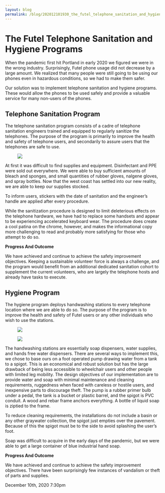 ```yaml
---
layout: blog
permalink: /blog/202012101930_the_futel_telephone_sanitation_and_hygiene_programs
---
```


# The Futel Telephone Sanitation and Hygiene Programs

When the pandemic first hit Portland in early 2020 we figured we were in the wrong industry. Surprisingly, Futel phone usage did not decrease by a large amount. We realized that many people were still going to be using our phones even in hazardous conditions, so we had to make them safer.

Our solution was to implement telephone sanitation and hygiene programs. These would allow the phones to be used safely and provide a valuable service for many non-users of the phones.

<h2>Telephone Sanitation Program</h2>The telephone sanitation program consists of a cadre of telephone sanitation engineers trained and equipped to regularly sanitize the telephones. The purpose of the program is primarily to improve the health and safety of telephone users, and secondarily to assure users that the telephones are safe to use.

<figure class="tmblr-full" data-orig-height="2731" data-orig-width="2048"><img src="https://64.media.tumblr.com/a4f58d06542319c55aa38b5b09a7de69/03ef353b38b9a810-f1/s540x810/7bd4b98d56e7b24fe172503c78d33af67882889e.jpg" data-orig-height="2731" data-orig-width="2048"/></figure>At first it was difficult to find supplies and equipment. Disinfectant and PPE were sold out everywhere. We were able to buy sufficient amounts of bleach and sponges, and small quantities of rubber gloves, nalgene gloves, and spray bottles. Now that the west coast has settled into our new reality, we are able to keep our supplies stocked.

To inform users, stickers with the date of sanitation and the engineer&rsquo;s handle are applied after every procedure.

While the sanitization procedure is designed to limit deleterious effects on the telephone hardware, we have had to replace some handsets and appear to be experiencing accelerated keyboard wear. The procedure does create a cool patina on the chrome, however, and makes the informational copy more challenging to read and probably more satisfying for those who attempt to do so.

<b>Progress And Outcome</b>

We have achieved and continue to achieve the safety improvement objectives. Keeping a sustainable volunteer force is always a challenge, and the program would benefit from an additional dedicated sanitation cohort to supplement the current volunteers, who are largely the telephone hosts and already have tasks to execute.

<h2>Hygiene Program</h2>The hygiene program deploys handwashing stations to every telephone location where we are able to do so. The purpose of the program is to improve the health and safety of Futel users or any other individuals who wish to use the stations.

<figure class="tmblr-full" data-orig-height="1536" data-orig-width="2048"><img src="https://64.media.tumblr.com/c0ce9217a0126e89b65689535b93ff61/03ef353b38b9a810-67/s540x810/5426e8f61bee33ff14c08ef29090f61db02865b9.jpg" data-orig-height="1536" data-orig-width="2048"/></figure><figure class="tmblr-full" data-orig-height="1536" data-orig-width="2048"><img src="https://64.media.tumblr.com/67c325bd1952b82de8959a020032ed4e/03ef353b38b9a810-ec/s540x810/b0f5c988dc54e42da8bbf763de6e6dd164a64bc0.jpg" data-orig-height="1536" data-orig-width="2048"/></figure>The handwashing stations are essentially soap dispensers, water supplies, and hands free water dispensers. There are several ways to implement this, we chose to base ours on a foot operated pump drawing water from a tank to a spigot. This is an economical and robust solution but has the large drawback of being less accessible to wheelchair users and other people with limited leg mobility. The design objectives of our implementation are to provide water and soap with minimal maintenance and cleaning requirements, ruggedness when faced with careless or hostile users, and inexpensive parts to discourage theft. The pump is a rubber primer bulb under a pedal, the tank is a bucket or plastic barrel, and the spigot is PVC conduit. A wood and rebar frame anchors everything. A bottle of liquid soap is ziptied to the frame.

To reduce cleaning requirements, the installations do not include a basin or any other graywater collection, the spigot just empties over the pavement. Because of this the spigot must be to the side to avoid splashing the user&rsquo;s foot.

Soap was difficult to acquire in the early days of the pandemic, but we were able to get a large container of blue industrial hand soap.

<b>Progress And Outcome</b>

We have achieved and continue to achieve the safety improvement objectives.  There have been surprisingly few instances of vandalism or theft of parts and supplies.



<div id="footer">
<span id="timestamp"> December 10th, 2020 7:30pm </span>
</div>
